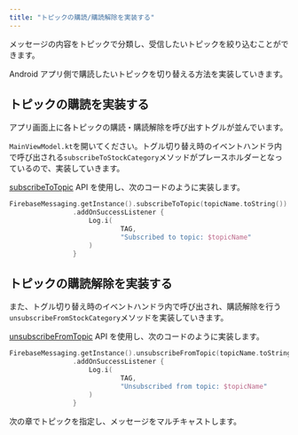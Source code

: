 ```yaml
---
title: "トピックの購読/購読解除を実装する"
---
```


メッセージの内容をトピックで分類し、受信したいトピックを絞り込むことができます。

Android アプリ側で購読したいトピックを切り替える方法を実装していきます。

## トピックの購読を実装する

アプリ画面上に各トピックの購読・購読解除を呼び出すトグルが並んでいます。

`MainViewModel.kt`を開いてください。トグル切り替え時のイベントハンドラ内で呼び出される`subscribeToStockCategory`メソッドがプレースホルダーとなっているので、実装していきます。

[subscribeToTopic](<https://firebase.google.com/docs/reference/android/com/google/firebase/messaging/FirebaseMessaging?hl=ja#subscribeToTopic(java.lang.String)>) API を使用し、次のコードのように実装します。

```kotlin
FirebaseMessaging.getInstance().subscribeToTopic(topicName.toString())
                .addOnSuccessListener {
                    Log.i(
                            TAG,
                            "Subscribed to topic: $topicName"
                    )
                }
```

## トピックの購読解除を実装する

また、トグル切り替え時のイベントハンドラ内で呼び出され、購読解除を行う`unsubscribeFromStockCategory`メソッドを実装していきます。

[unsubscribeFromTopic](https://firebase.google.com/docs/reference/android/com/google/firebase/messaging/FirebaseMessaging?hl=ja#public-taskvoid-unsubscribefromtopic-string-topic) API を使用し、次のコードのように実装します。

```kotlin
FirebaseMessaging.getInstance().unsubscribeFromTopic(topicName.toString())
                .addOnSuccessListener {
                    Log.i(
                            TAG,
                            "Unsubscribed from topic: $topicName"
                    )
                }
```

次の章でトピックを指定し、メッセージをマルチキャストします。
